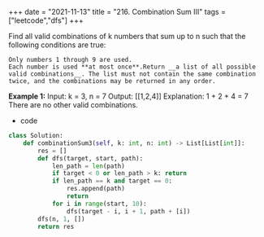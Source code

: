 +++ 
date = "2021-11-13"
title = "216. Combination Sum III"
tags = ["leetcode","dfs"]
+++


Find all valid combinations of k numbers that sum up to n such that the following conditions are true:

	Only numbers 1 through 9 are used.
	Each number is used **at most once**.Return __a list of all possible valid combinations__. The list must not contain the same combination twice, and the combinations may be returned in any order.
 
**Example 1:**
Input: k = 3, n = 7 Output: [[1,2,4]] Explanation: 1 + 2 + 4 = 7 There are no other valid combinations.

- code
```py
class Solution:
    def combinationSum3(self, k: int, n: int) -> List[List[int]]:
        res = []
        def dfs(target, start, path):
            len_path = len(path)
            if target < 0 or len_path > k: return
            if len_path == k and target == 0:
                res.append(path)
                return
            for i in range(start, 10):
                dfs(target - i, i + 1, path + [i])
        dfs(n, 1, [])
        return res
```
